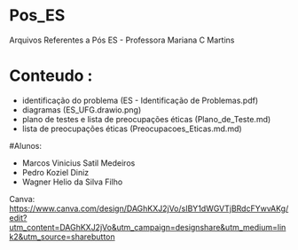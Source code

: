 # Pos_ES
Arquivos Referentes a Pós ES - Professora Mariana C Martins

# Conteudo :
- identificação do problema (ES - Identificação de Problemas.pdf)
- diagramas (ES_UFG.drawio.png)
-  plano de testes e lista de preocupações éticas (Plano_de_Teste.md)
-  lista de preocupações éticas (Preocupacoes_Eticas.md.md)

#Alunos:
- Marcos Vinicius Satil Medeiros
- Pedro Koziel Diniz
- Wagner Helio da Silva Filho

Canva:
https://www.canva.com/design/DAGhKXJ2jVo/sIBY1dWGVTjBRdcFYwvAKg/edit?utm_content=DAGhKXJ2jVo&utm_campaign=designshare&utm_medium=link2&utm_source=sharebutton
